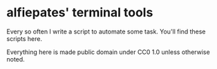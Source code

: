 alfiepates' terminal tools
==========================

Every so often I write a script to automate some task. You'll find these scripts here.

Everything here is made public domain under CC0 1.0 unless otherwise noted.
